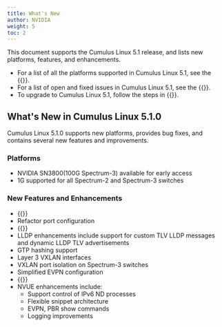 ```yaml
---
title: What's New
author: NVIDIA
weight: 5
toc: 2
---
```

This document supports the Cumulus Linux 5.1 release, and lists new platforms, features, and enhancements.

- For a list of all the platforms supported in Cumulus Linux 5.1, see the {{<exlink url="www.nvidia.com/en-us/networking/ethernet-switching/hardware-compatibility-list/" text="Hardware Compatibility List (HCL)">}}.
- For a list of open and fixed issues in Cumulus Linux 5.1, see the {{<link title="Cumulus Linux 5.1 Release Notes" text="Cumulus Linux 5.1 Release Notes">}}.
- To upgrade to Cumulus Linux 5.1, follow the steps in {{<link url="Upgrading-Cumulus-Linux">}}.
<!-- vale off -->
## What's New in Cumulus Linux 5.1.0
<!-- vale on -->
Cumulus Linux 5.1.0 supports new platforms, provides bug fixes, and contains several new features and improvements.

### Platforms

- NVIDIA SN3800(100G Spectrum-3) available for early access
- 1G supported for all Spectrum-2 and Spectrum-3 switches

### New Features and Enhancements

- {{<link url="GRE-Tunneling" text="GRE tunneling">}}
- Refactor port configuration
- {{<link url="Equal-Cost-Multipath-Load-Sharing-Hardware-ECMP/#adaptive-routing" text="Adaptive routing with RoCE">}}
- LLDP enhancements include support for custom TLV LLDP messages and dynamic LLDP TLV advertisements
- GTP hashing support
- Layer 3 VXLAN interfaces
- VXLAN port isolation on Spectrum-3 switches
- Simplified EVPN configuration
- {{<link url="Smart-System-Manager" text="Bonds support warmboot">}}
- NVUE enhancements include:
  - Support control of IPv6 ND processes
  - Flexible snippet architecture
  - EVPN, PBR show commands
  - Logging improvements
